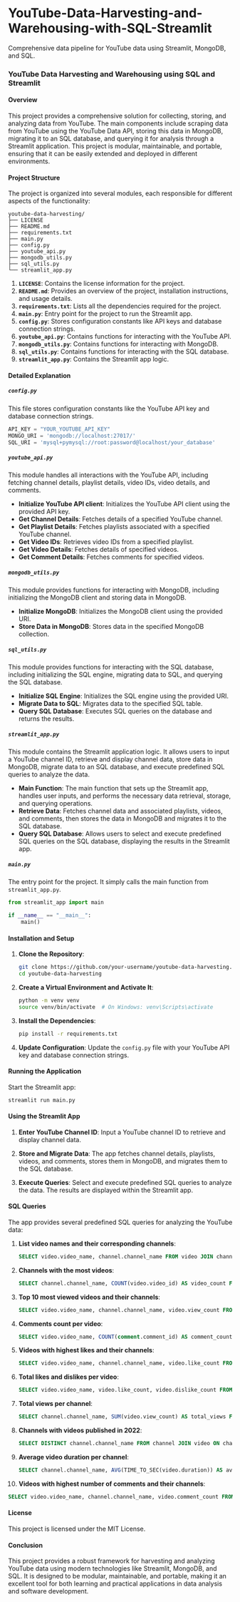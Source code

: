 # YouTube-Data-Harvesting-and-Warehousing-with-SQL-Streamlit
 Comprehensive data pipeline for YouTube data using Streamlit, MongoDB, and SQL.
### YouTube Data Harvesting and Warehousing using SQL and Streamlit

#### Overview
This project provides a comprehensive solution for collecting, storing, and analyzing data from YouTube. The main components include scraping data from YouTube using the YouTube Data API, storing this data in MongoDB, migrating it to an SQL database, and querying it for analysis through a Streamlit application. This project is modular, maintainable, and portable, ensuring that it can be easily extended and deployed in different environments.

#### Project Structure
The project is organized into several modules, each responsible for different aspects of the functionality:

```
youtube-data-harvesting/
├── LICENSE
├── README.md
├── requirements.txt
├── main.py
├── config.py
├── youtube_api.py
├── mongodb_utils.py
├── sql_utils.py
└── streamlit_app.py
```

1. **`LICENSE`**: Contains the license information for the project.
2. **`README.md`**: Provides an overview of the project, installation instructions, and usage details.
3. **`requirements.txt`**: Lists all the dependencies required for the project.
4. **`main.py`**: Entry point for the project to run the Streamlit app.
5. **`config.py`**: Stores configuration constants like API keys and database connection strings.
6. **`youtube_api.py`**: Contains functions for interacting with the YouTube API.
7. **`mongodb_utils.py`**: Contains functions for interacting with MongoDB.
8. **`sql_utils.py`**: Contains functions for interacting with the SQL database.
9. **`streamlit_app.py`**: Contains the Streamlit app logic.

#### Detailed Explanation

##### `config.py`
This file stores configuration constants like the YouTube API key and database connection strings.

```python
API_KEY = "YOUR_YOUTUBE_API_KEY"
MONGO_URI = 'mongodb://localhost:27017/'
SQL_URI = 'mysql+pymysql://root:password@localhost/your_database'
```

##### `youtube_api.py`
This module handles all interactions with the YouTube API, including fetching channel details, playlist details, video IDs, video details, and comments.

- **Initialize YouTube API client**: Initializes the YouTube API client using the provided API key.
- **Get Channel Details**: Fetches details of a specified YouTube channel.
- **Get Playlist Details**: Fetches playlists associated with a specified YouTube channel.
- **Get Video IDs**: Retrieves video IDs from a specified playlist.
- **Get Video Details**: Fetches details of specified videos.
- **Get Comment Details**: Fetches comments for specified videos.

##### `mongodb_utils.py`
This module provides functions for interacting with MongoDB, including initializing the MongoDB client and storing data in MongoDB.

- **Initialize MongoDB**: Initializes the MongoDB client using the provided URI.
- **Store Data in MongoDB**: Stores data in the specified MongoDB collection.

##### `sql_utils.py`
This module provides functions for interacting with the SQL database, including initializing the SQL engine, migrating data to SQL, and querying the SQL database.

- **Initialize SQL Engine**: Initializes the SQL engine using the provided URI.
- **Migrate Data to SQL**: Migrates data to the specified SQL table.
- **Query SQL Database**: Executes SQL queries on the database and returns the results.

##### `streamlit_app.py`
This module contains the Streamlit application logic. It allows users to input a YouTube channel ID, retrieve and display channel data, store data in MongoDB, migrate data to an SQL database, and execute predefined SQL queries to analyze the data.

- **Main Function**: The main function that sets up the Streamlit app, handles user inputs, and performs the necessary data retrieval, storage, and querying operations.
- **Retrieve Data**: Fetches channel data and associated playlists, videos, and comments, then stores the data in MongoDB and migrates it to the SQL database.
- **Query SQL Database**: Allows users to select and execute predefined SQL queries on the SQL database, displaying the results in the Streamlit app.

##### `main.py`
The entry point for the project. It simply calls the main function from `streamlit_app.py`.

```python
from streamlit_app import main

if __name__ == "__main__":
    main()
```

#### Installation and Setup

1. **Clone the Repository**:
   ```sh
   git clone https://github.com/your-username/youtube-data-harvesting.git
   cd youtube-data-harvesting
   ```

2. **Create a Virtual Environment and Activate It**:
   ```sh
   python -m venv venv
   source venv/bin/activate  # On Windows: venv\Scripts\activate
   ```

3. **Install the Dependencies**:
   ```sh
   pip install -r requirements.txt
   ```

4. **Update Configuration**:
   Update the `config.py` file with your YouTube API key and database connection strings.

#### Running the Application
Start the Streamlit app:
```sh
streamlit run main.py
```

#### Using the Streamlit App

1. **Enter YouTube Channel ID**:
   Input a YouTube channel ID to retrieve and display channel data.

2. **Store and Migrate Data**:
   The app fetches channel details, playlists, videos, and comments, stores them in MongoDB, and migrates them to the SQL database.

3. **Execute Queries**:
   Select and execute predefined SQL queries to analyze the data. The results are displayed within the Streamlit app.

#### SQL Queries
The app provides several predefined SQL queries for analyzing the YouTube data:

1. **List video names and their corresponding channels**:
   ```sql
   SELECT video.video_name, channel.channel_name FROM video JOIN channel ON video.channel_id = channel.channel_id ORDER BY channel.channel_name
   ```

2. **Channels with the most videos**:
   ```sql
   SELECT channel.channel_name, COUNT(video.video_id) AS video_count FROM channel JOIN video ON channel.channel_id = video.channel_id GROUP BY channel.channel_name ORDER BY video_count DESC
   ```

3. **Top 10 most viewed videos and their channels**:
   ```sql
   SELECT video.video_name, channel.channel_name, video.view_count FROM video JOIN channel ON video.channel_id = channel.channel_id ORDER BY video.view_count DESC LIMIT 10
   ```

4. **Comments count per video**:
   ```sql
   SELECT video.video_name, COUNT(comment.comment_id) AS comment_count FROM video JOIN comment ON video.video_id = comment.video_id GROUP BY video.video_name ORDER BY comment_count DESC
   ```

5. **Videos with highest likes and their channels**:
   ```sql
   SELECT video.video_name, channel.channel_name, video.like_count FROM video JOIN channel ON video.channel_id = channel.channel_id ORDER BY video.like_count DESC
   ```

6. **Total likes and dislikes per video**:
   ```sql
   SELECT video.video_name, video.like_count, video.dislike_count FROM video ORDER BY (video.like_count + video.dislike_count) DESC
   ```

7. **Total views per channel**:
   ```sql
   SELECT channel.channel_name, SUM(video.view_count) AS total_views FROM channel JOIN video ON channel.channel_id = video.channel_id GROUP BY channel.channel_name ORDER BY total_views DESC
   ```

8. **Channels with videos published in 2022**:
   ```sql
   SELECT DISTINCT channel.channel_name FROM channel JOIN video ON channel.channel_id = video.channel_id WHERE YEAR(video.video_published) = 2022
   ```

9. **Average video duration per channel**:
   ```sql
   SELECT channel.channel_name, AVG(TIME_TO_SEC(video.duration)) AS avg_duration_sec FROM channel JOIN video ON channel.channel_id = video.channel_id GROUP BY channel.channel_name ORDER BY avg_duration_sec DESC
   ```

10. **Videos with highest number of comments and their channels**:
   ```sql
   SELECT video.video_name, channel.channel_name, video.comment_count FROM video JOIN channel ON video.channel_id = channel.channel_id ORDER BY video.comment_count DESC
   ```

#### License
This project is licensed under the MIT License.

#### Conclusion
This project provides a robust framework for harvesting and analyzing YouTube data using modern technologies like Streamlit, MongoDB, and SQL. It is designed to be modular, maintainable, and portable, making it an excellent tool for both learning and practical applications in data analysis and software development.


